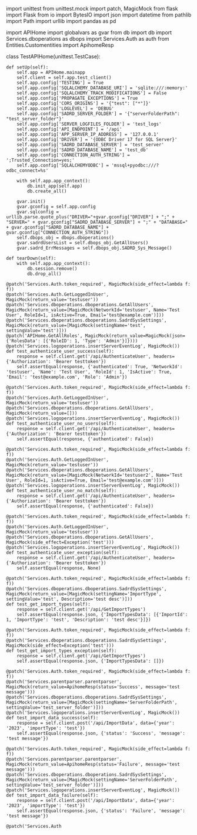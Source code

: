 import unittest
from unittest.mock import patch, MagicMock
from flask import Flask
from io import BytesIO
import json
import datetime
from pathlib import Path
import urllib
import pandas as pd

import APIHome
import globalvars as gvar
from db import db
import Services.dboperations as dbops
import Services.Auth as auth
from Entities.Customentities import ApihomeResp

class TestAPIHome(unittest.TestCase):

    def setUp(self):
        self.app = APIHome.mainapp
        self.client = self.app.test_client()
        self.app.config['TESTING'] = True
        self.app.config['SQLALCHEMY_DATABASE_URI'] = 'sqlite:///:memory:'
        self.app.config['SQLALCHEMY_TRACK_MODIFICATIONS'] = False
        self.app.config['PROPAGATE_EXCEPTIONS'] = True
        self.app.config['CORS_ORIGINS'] = '{"test": ["*"]}'
        self.app.config['LOGLEVEL'] = 'DEBUG'
        self.app.config['SADRD_SERVER_FOLDER'] = '{"serverFolderPath": "test_server_folder"}'
        self.app.config['SERVER_LOGFILES_FOLDER'] = 'test_logs'
        self.app.config['API_ENDPOINT'] = '/api'
        self.app.config['APP_SERVER_IP_ADDRESS'] = '127.0.0.1'
        self.app.config['DRIVER'] = '{ODBC Driver 17 for SQL Server}'
        self.app.config['SADRD_DATABASE_SERVER'] = 'test_server'
        self.app.config['SADRD_DATABASE_NAME'] = 'test_db'
        self.app.config['CONNECTION_AUTH_STRING'] = ';Trusted_Connection=yes;'
        self.app.config['SQLALCHEMYODBC'] = 'mssql+pyodbc:///?odbc_connect=%s'

        with self.app.app_context():
            db.init_app(self.app)
            db.create_all()

        gvar.init()
        gvar.gconfig = self.app.config
        gvar.sqlconfig = urllib.parse.quote_plus("DRIVER="+gvar.gconfig["DRIVER"] + ";" + "SERVER=" + gvar.gconfig["SADRD_DATABASE_SERVER"] + ";" + "DATABASE=" + gvar.gconfig["SADRD_DATABASE_NAME"] + gvar.gconfig["CONNECTION_AUTH_STRING"])
        self.dbops_obj = dbops.dboperations()
        gvar.sadrdUsersList = self.dbops_obj.GetAllUsers()
        gvar.sadrd_ErrMessages = self.dbops_obj.SADRD_Sys_Message()

    def tearDown(self):
        with self.app.app_context():
            db.session.remove()
            db.drop_all()

    @patch('Services.Auth.token_required', MagicMock(side_effect=lambda f: f))
    @patch('Services.Auth.GetLoggedInUser', MagicMock(return_value='testuser'))
    @patch('Services.dboperations.dboperations.GetAllUsers', MagicMock(return_value=[MagicMock(NetworkId='testuser', Name='Test User', RoleId=1, isActive=True, Email='test@example.com')]))
    @patch('Services.dboperations.dboperations.SadrdSysSettings', MagicMock(return_value=[MagicMock(settingName='test', settingValue='test')]))
    @patch('APIHome.GetAllRoles', MagicMock(return_value=MagicMock(json={'RolesData': [{'RoleID': 1, 'Type': 'Admin'}]})))
    @patch('Services.logoperations.insertServerEventLog', MagicMock())
    def test_authenticate_user_success(self):
        response = self.client.get('/api/AuthenticateUser', headers={'Authorization': 'Bearer testtoken'})
        self.assertEqual(response, {'authenticated': True, 'NetworkId': 'testuser', 'Name': 'Test User', 'RoleId': 1, 'IsActive': True, 'Email': 'test@example.com', 'Role': 'Admin'})

    @patch('Services.Auth.token_required', MagicMock(side_effect=lambda f: f))
    @patch('Services.Auth.GetLoggedInUser', MagicMock(return_value='testuser'))
    @patch('Services.dboperations.dboperations.GetAllUsers', MagicMock(return_value=[]))
    @patch('Services.logoperations.insertServerEventLog', MagicMock())
    def test_authenticate_user_no_users(self):
        response = self.client.get('/api/AuthenticateUser', headers={'Authorization': 'Bearer testtoken'})
        self.assertEqual(response, {'authenticated': False})

    @patch('Services.Auth.token_required', MagicMock(side_effect=lambda f: f))
    @patch('Services.Auth.GetLoggedInUser', MagicMock(return_value='testuser'))
    @patch('Services.dboperations.dboperations.GetAllUsers', MagicMock(return_value=[MagicMock(NetworkId='testuser2', Name='Test User', RoleId=1, isActive=True, Email='test@example.com')]))
    @patch('Services.logoperations.insertServerEventLog', MagicMock())
    def test_authenticate_user_no_match(self):
        response = self.client.get('/api/AuthenticateUser', headers={'Authorization': 'Bearer testtoken'})
        self.assertEqual(response, {'authenticated': False})

    @patch('Services.Auth.token_required', MagicMock(side_effect=lambda f: f))
    @patch('Services.Auth.GetLoggedInUser', MagicMock(return_value='testuser'))
    @patch('Services.dboperations.dboperations.GetAllUsers', MagicMock(side_effect=Exception('test')))
    @patch('Services.logoperations.insertServerEventLog', MagicMock())
    def test_authenticate_user_exception(self):
        response = self.client.get('/api/AuthenticateUser', headers={'Authorization': 'Bearer testtoken'})
        self.assertEqual(response, None)

    @patch('Services.Auth.token_required', MagicMock(side_effect=lambda f: f))
    @patch('Services.dboperations.dboperations.SadrdSysSettings', MagicMock(return_value=[MagicMock(settingName='ImportType', settingValue='test', Description='test desc')]))
    def test_get_import_types(self):
        response = self.client.get('/api/GetImportTypes')
        self.assertEqual(response.json, {'ImportTypesData': [{'ImportId': 1, 'ImportType': 'test', 'Description': 'test desc'}]})

    @patch('Services.Auth.token_required', MagicMock(side_effect=lambda f: f))
    @patch('Services.dboperations.dboperations.SadrdSysSettings', MagicMock(side_effect=Exception('test')))
    def test_get_import_types_exception(self):
        response = self.client.get('/api/GetImportTypes')
        self.assertEqual(response.json, {'ImportTypesData': []})

    @patch('Services.Auth.token_required', MagicMock(side_effect=lambda f: f))
    @patch('Services.parentparser.parentparser', MagicMock(return_value=ApihomeResp(status='Success', message='test message')))
    @patch('Services.dboperations.dboperations.SadrdSysSettings', MagicMock(return_value=[MagicMock(settingName='ServerFolderPath', settingValue='test_server_folder')]))
    @patch('Services.logoperations.insertServerEventLog', MagicMock())
    def test_import_data_success(self):
        response = self.client.post('/api/ImportData', data={'year': '2023', 'importType': 'test'})
        self.assertEqual(response.json, {'status': 'Success', 'message': 'test message'})

    @patch('Services.Auth.token_required', MagicMock(side_effect=lambda f: f))
    @patch('Services.parentparser.parentparser', MagicMock(return_value=ApihomeResp(status='Failure', message='test message')))
    @patch('Services.dboperations.dboperations.SadrdSysSettings', MagicMock(return_value=[MagicMock(settingName='ServerFolderPath', settingValue='test_server_folder')]))
    @patch('Services.logoperations.insertServerEventLog', MagicMock())
    def test_import_data_failure(self):
        response = self.client.post('/api/ImportData', data={'year': '2023', 'importType': 'test'})
        self.assertEqual(response.json, {'status': 'Failure', 'message': 'test message'})

    @patch('Services.Auth

